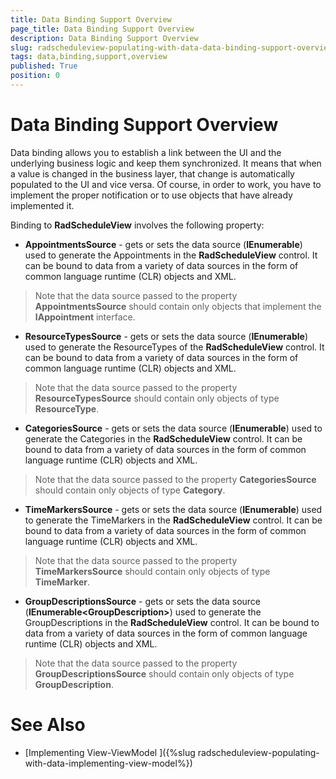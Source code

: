 ```yaml
---
title: Data Binding Support Overview
page_title: Data Binding Support Overview
description: Data Binding Support Overview
slug: radscheduleview-populating-with-data-data-binding-support-overview
tags: data,binding,support,overview
published: True
position: 0
---
```


# Data Binding Support Overview

Data binding allows you to establish a link between the UI and the underlying business logic and keep them synchronized. It means that when a value is changed in the business layer, that change is automatically populated to the UI and vice versa. Of course, in order to work, you have to implement the proper notification or to use objects that have already implemented it.        

Binding to __RadScheduleView__ involves the following property:        

* __AppointmentsSource__ - gets or sets the data source (__IEnumerable__) used to generate the Appointments in the __RadScheduleView__ control. It can be bound to data from a variety of data sources in the form of common language runtime (CLR) objects and XML.            

>Note that the data source passed to the property __AppointmentsSource__ should contain only objects that implement the __IAppointment__ interface.

* __ResourceTypesSource__ -  gets or sets the data source (__IEnumerable__) used to generate the ResourceTypes of the __RadScheduleView__ control. It can be bound to data from a variety of data sources in the form of common language runtime (CLR) objects and XML.

>Note that the data source passed to the property __ResourceTypesSource__ should contain only objects of type __ResourceType__.

* __CategoriesSource__ - gets or sets the data source (__IEnumerable__) used to generate the Categories in the __RadScheduleView__ control. It can be bound to data from a variety of data sources in the form of common language runtime (CLR) objects and XML.

>Note that the data source passed to the property __CategoriesSource__ should contain only objects of type __Category__.

* __TimeMarkersSource__ - gets or sets the data source (__IEnumerable__) used to generate the TimeMarkers in the __RadScheduleView__ control. It can be bound to data from a variety of data sources in the form of common language runtime (CLR) objects and XML.

>Note that the data source passed to the property __TimeMarkersSource__ should contain only objects of type __TimeMarker__.

* __GroupDescriptionsSource__ - gets or sets the data source (__IEnumerable\<GroupDescription\>__) used to generate the GroupDescriptions in the __RadScheduleView__ control. It can be bound to data from a variety of data sources in the form of common language runtime (CLR) objects and XML.

>Note that the data source passed to the property __GroupDescriptionsSource__ should contain only objects of type __GroupDescription__.

# See Also

 * [Implementing View-ViewModel ]({%slug radscheduleview-populating-with-data-implementing-view-model%})